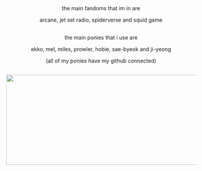 ## 
<p align="center">
  the main fandoms that im in are

<p align="center">
  arcane, jet set radio, spiderverse and squid game

## 
<p align="center">
  the main ponies that i use are

<p align="center">
  ekko, mel, miles, prowler, hobie, sae-byeok and ji-yeong

<p align="center"> 
(all of my ponies have my github connected)

##
<p align="center">
  <img width="3000" height="240" src="https://cdn.discordapp.com/attachments/1271814445751996419/1322980406064189541/divider.png?ex=6772d904&is=67718784&hm=f6902183cfd22b48af56ada3b08e8e6af0063ba9124879b8da0c933f4acf63aa&">
</p>
